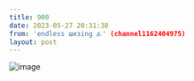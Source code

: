 ```yaml
---
title: 900
date: 2023-05-27 20:31:38
from: 'endless шизing ⍼' (channel1162404975)
layout: post
---
```


![image](photos/photo_55@27-05-2023_20-31-38.jpg)


